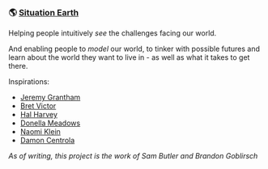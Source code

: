### :earth_americas: [Situation Earth](https://situationearth.org)

Helping people intuitively *see* the challenges facing our world.

And enabling people to *model* our world, to tinker with possible futures and learn about the world they want to live in - as well as what it takes to get there.

Inspirations:
* [Jeremy Grantham](https://www.youtube.com/watch?v=LZnDWu1mnMc)
* [Bret Victor](https://vimeo.com/97903574)
* [Hal Harvey](https://www.vox.com/energy-and-environment/2018/11/16/18096352/climate-change-clean-energy-policies-guide)
* [Donella Meadows](http://donellameadows.org/archives/leverage-points-places-to-intervene-in-a-system/)
* [Naomi Klein](https://thischangeseverything.org/book/)
* [Damon Centrola](https://www.youtube.com/watch?v=o0fDcUJMzkI)

*As of writing, this project is the work of Sam Butler and Brandon Goblirsch*
